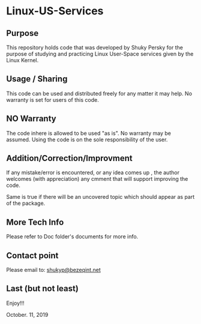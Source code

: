 # Linux-US-Services

## Purpose
This repository holds code that was developed by Shuky Persky for the purpose of 
studying and practicing Linux User-Space services given by the Linux Kernel.

## Usage / Sharing
This code can be used and distributed freely for any matter it may help.
No warranty is set for users of this code.

## NO Warranty
The code inhere is allowed to be used "as is". No warranty may be assumed.
Using the code is on the sole responsibility of the user.

## Addition/Correction/Improvment
If any mistake/error is encountered, or any idea comes up , the author welcomes 
(with appreciation) any cmment that will support improving the code.

Same is true if there will be an uncovered topic which should appear as part 
of the package.

## More Tech Info
Please refer to Doc folder's documents for more info.

## Contact point
Please email to: shukyp@bezeqint.net

## Last (but not least)
Enjoy!!!

October. 11, 2019



